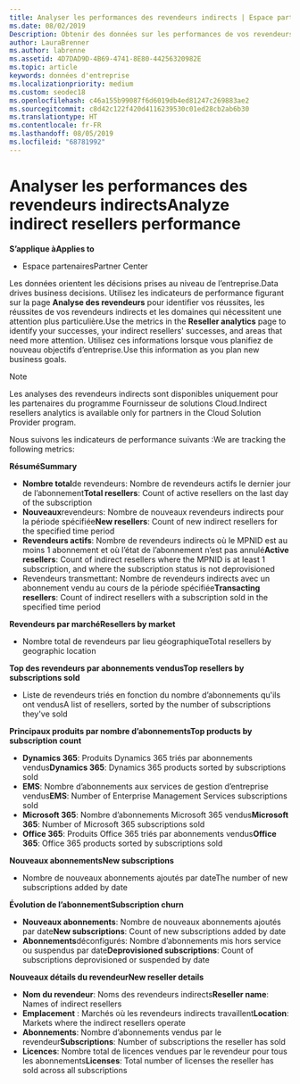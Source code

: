 ```yaml
---
title: Analyser les performances des revendeurs indirects | Espace partenaires
ms.date: 08/02/2019
Description: Obtenir des données sur les performances de vos revendeurs indirects pour identifier les réussites et les zones qui peuvent nécessiter plus d’attention.
author: LauraBrenner
ms.author: labrenne
ms.assetid: 4D7DAD9D-4B69-4741-8E80-44256320982E
ms.topic: article
keywords: données d'entreprise
ms.localizationpriority: medium
ms.custom: seodec18
ms.openlocfilehash: c46a155b99087f6d6019db4ed81247c269883ae2
ms.sourcegitcommit: c8d42c122f420d4116239530c01ed28cb2ab6b30
ms.translationtype: HT
ms.contentlocale: fr-FR
ms.lasthandoff: 08/05/2019
ms.locfileid: "68781992"
---
```

# <a name="analyze-indirect-resellers-performance"></a><span data-ttu-id="c21ee-104">Analyser les performances des revendeurs indirects</span><span class="sxs-lookup"><span data-stu-id="c21ee-104">Analyze indirect resellers performance</span></span> 

<span data-ttu-id="c21ee-105">**S’applique à**</span><span class="sxs-lookup"><span data-stu-id="c21ee-105">**Applies to**</span></span>
- <span data-ttu-id="c21ee-106">Espace partenaires</span><span class="sxs-lookup"><span data-stu-id="c21ee-106">Partner Center</span></span>

<span data-ttu-id="c21ee-107">Les données orientent les décisions prises au niveau de l’entreprise.</span><span class="sxs-lookup"><span data-stu-id="c21ee-107">Data drives business decisions.</span></span> <span data-ttu-id="c21ee-108">Utilisez les indicateurs de performance figurant sur la page **Analyse des revendeurs** pour identifier vos réussites, les réussites de vos revendeurs indirects et les domaines qui nécessitent une attention plus particulière.</span><span class="sxs-lookup"><span data-stu-id="c21ee-108">Use the metrics in the **Reseller analytics** page to identify your successes, your indirect resellers' successes, and areas that need more attention.</span></span> <span data-ttu-id="c21ee-109">Utilisez ces informations lorsque vous planifiez de nouveau objectifs d’entreprise.</span><span class="sxs-lookup"><span data-stu-id="c21ee-109">Use this information as you plan new business goals.</span></span>

> [!NOTE]
> <span data-ttu-id="c21ee-110">Les analyses des revendeurs indirects sont disponibles uniquement pour les partenaires du programme Fournisseur de solutions Cloud.</span><span class="sxs-lookup"><span data-stu-id="c21ee-110">Indirect resellers analytics is available only for partners in the Cloud Solution Provider program.</span></span>

<span data-ttu-id="c21ee-111">Nous suivons les indicateurs de performance suivants :</span><span class="sxs-lookup"><span data-stu-id="c21ee-111">We are tracking the following metrics:</span></span>

<span data-ttu-id="c21ee-112">**Résumé**</span><span class="sxs-lookup"><span data-stu-id="c21ee-112">**Summary**</span></span>  
 - <span data-ttu-id="c21ee-113">**Nombre total**de revendeurs: Nombre de revendeurs actifs le dernier jour de l’abonnement</span><span class="sxs-lookup"><span data-stu-id="c21ee-113">**Total resellers**: Count of active resellers on the last day of the subscription</span></span>  
 - <span data-ttu-id="c21ee-114">**Nouveaux**revendeurs: Nombre de nouveaux revendeurs indirects pour la période spécifiée</span><span class="sxs-lookup"><span data-stu-id="c21ee-114">**New resellers**: Count of new indirect resellers for the specified time period</span></span>  
 - <span data-ttu-id="c21ee-115">**Revendeurs actifs**: Nombre de revendeurs indirects où le MPNID est au moins 1 abonnement et où l’état de l’abonnement n’est pas annulé</span><span class="sxs-lookup"><span data-stu-id="c21ee-115">**Active resellers**: Count of indirect resellers where the MPNID is at least 1 subscription, and where the subscription status is not deprovisioned</span></span>  
 - <span data-ttu-id="c21ee-116">Revendeurs transmettant: Nombre de revendeurs indirects avec un abonnement vendu au cours de la période spécifiée</span><span class="sxs-lookup"><span data-stu-id="c21ee-116">**Transacting resellers**: Count of indirect resellers with a subscription sold in the specified time period</span></span>  

<span data-ttu-id="c21ee-117">**Revendeurs par marché**</span><span class="sxs-lookup"><span data-stu-id="c21ee-117">**Resellers by market**</span></span>  
 - <span data-ttu-id="c21ee-118">Nombre total de revendeurs par lieu géographique</span><span class="sxs-lookup"><span data-stu-id="c21ee-118">Total resellers by geographic location</span></span>  

<span data-ttu-id="c21ee-119">**Top des revendeurs par abonnements vendus**</span><span class="sxs-lookup"><span data-stu-id="c21ee-119">**Top resellers by subscriptions sold**</span></span>
 - <span data-ttu-id="c21ee-120">Liste de revendeurs triés en fonction du nombre d’abonnements qu'ils ont vendus</span><span class="sxs-lookup"><span data-stu-id="c21ee-120">A list of resellers, sorted by the number of subscriptions they've sold</span></span>  

<span data-ttu-id="c21ee-121">**Principaux produits par nombre d’abonnements**</span><span class="sxs-lookup"><span data-stu-id="c21ee-121">**Top products by subscription count**</span></span>  
 - <span data-ttu-id="c21ee-122">**Dynamics 365**: Produits Dynamics 365 triés par abonnements vendus</span><span class="sxs-lookup"><span data-stu-id="c21ee-122">**Dynamics 365**: Dynamics 365 products sorted by subscriptions sold</span></span>  
 - <span data-ttu-id="c21ee-123">**EMS**: Nombre d’abonnements aux services de gestion d’entreprise vendus</span><span class="sxs-lookup"><span data-stu-id="c21ee-123">**EMS**: Number of Enterprise Management Services subscriptions sold</span></span>  
 - <span data-ttu-id="c21ee-124">**Microsoft 365**: Nombre d’abonnements Microsoft 365 vendus</span><span class="sxs-lookup"><span data-stu-id="c21ee-124">**Microsoft 365**: Number of Microsoft 365 subscriptions sold</span></span>  
 - <span data-ttu-id="c21ee-125">**Office 365**: Produits Office 365 triés par abonnements vendus</span><span class="sxs-lookup"><span data-stu-id="c21ee-125">**Office 365**: Office 365 products sorted by subscriptions sold</span></span>  

<span data-ttu-id="c21ee-126">**Nouveaux abonnements**</span><span class="sxs-lookup"><span data-stu-id="c21ee-126">**New subscriptions**</span></span>  
 - <span data-ttu-id="c21ee-127">Nombre de nouveaux abonnements ajoutés par date</span><span class="sxs-lookup"><span data-stu-id="c21ee-127">The number of new subscriptions added by date</span></span>  

<span data-ttu-id="c21ee-128">**Évolution de l’abonnement**</span><span class="sxs-lookup"><span data-stu-id="c21ee-128">**Subscription churn**</span></span>  
 - <span data-ttu-id="c21ee-129">**Nouveaux abonnements**: Nombre de nouveaux abonnements ajoutés par date</span><span class="sxs-lookup"><span data-stu-id="c21ee-129">**New subscriptions**: Count of new subscriptions added by date</span></span>  
 - <span data-ttu-id="c21ee-130">**Abonnements**déconfigurés: Nombre d’abonnements mis hors service ou suspendus par date</span><span class="sxs-lookup"><span data-stu-id="c21ee-130">**Deprovisioned subscriptions**: Count of subscriptions deprovisioned or suspended by date</span></span>  

<span data-ttu-id="c21ee-131">**Nouveaux détails du revendeur**</span><span class="sxs-lookup"><span data-stu-id="c21ee-131">**New reseller details**</span></span>  
 - <span data-ttu-id="c21ee-132">**Nom du revendeur**: Noms des revendeurs indirects</span><span class="sxs-lookup"><span data-stu-id="c21ee-132">**Reseller name**: Names of indirect resellers</span></span>  
 - <span data-ttu-id="c21ee-133">**Emplacement** : Marchés où les revendeurs indirects travaillent</span><span class="sxs-lookup"><span data-stu-id="c21ee-133">**Location**: Markets where the indirect resellers operate</span></span>  
 - <span data-ttu-id="c21ee-134">**Abonnements**: Nombre d’abonnements vendus par le revendeur</span><span class="sxs-lookup"><span data-stu-id="c21ee-134">**Subscriptions**: Number of subscriptions the reseller has sold</span></span>  
 - <span data-ttu-id="c21ee-135">**Licences**: Nombre total de licences vendues par le revendeur pour tous les abonnements</span><span class="sxs-lookup"><span data-stu-id="c21ee-135">**Licenses**: Total number of licenses the reseller has sold across all subscriptions</span></span>  
  
  